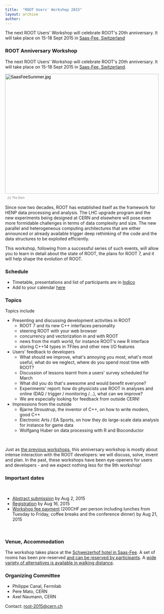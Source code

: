 ```yaml
---
title:  "ROOT Users' Workshop 2015"
layout: archive
author:
---
```


The next ROOT Users' Workshop will celebrate ROOT's 20th anniversary. It will take place on 15-18 Sept 2015 in <a href="http://www.saas-fee.ch/en/aktivitaeten-sommer" target="_blank">Saas-Fee, Switzerland</a>

<h3>ROOT Anniversary Workshop</h3>

<p>The next ROOT Users' Workshop will celebrate ROOT's 20th anniversary. It will take place on 15-18 Sept 2015 in&nbsp;<a href="http://www.saas-fee.ch/en/aktivitaeten-sommer" target="_blank">Saas-Fee, Switzerland</a>.</p>

<p style="margin-top: 1em; margin-bottom: 1em; color: rgb(0, 0, 0); font-family: Arial, Verdana, sans-serif; line-height: 17.055999755859375px;"><img alt="SaasFeeSummer.jpg" src="/sites/d35c7d8c.web.cern.ch/files/u2/SaasFeeSummer.jpg" style="width: 500px; height: 389px;" />&nbsp;<br />
&nbsp;&nbsp;<em style="font-size: x-small; color: gray;">(c) The Dom</em>&nbsp;</p>

<p>Since now two decades, ROOT has established itself as the framework for HENP data processing and analysis. The LHC upgrade program and the new experiments being designed at CERN and elsewhere will pose even more formidable challenges in terms of data complexity and size. The new parallel and heterogeneous computing architectures that are either announced or already available trigger deep rethinking of the code and the data structures to be exploited efficiently.</p>

<p>This workshop, following from a successful series of such events, will allow you to learn in detail about the state of ROOT, the plans for ROOT 7, and it will help shape the evolution of ROOT.</p>

<h3>Schedule</h3>

<ul>
	<li>Timetable, presentations and list of participants are in&nbsp;<a href="http://indico.cern.ch/e/root20" target="_blank">Indico</a></li>
	<li>Add to your calendar&nbsp;<a href="https://indico.cern.ch/export/event/349459.ics" target="_blank">here</a></li>
</ul>

<h3>Topics</h3>

<p>Topics include</p>

<ul>
	<li>Presenting and discussing development activities in ROOT
	<ul>
		<li>ROOT 7 and its new C++ interfaces personality</li>
		<li>steering ROOT with your web browser</li>
		<li>concurrency and vectorization in and with ROOT</li>
		<li>news from the math world, for instance ROOT's new R interface</li>
		<li>storing C++14 types in TFiles and other new I/O features</li>
	</ul>
	</li>
	<li>Users' feedback to developers
	<ul>
		<li>What should we improve, what's annoying you most, what's most useful, what do we neglect, where do you spend most time with ROOT?</li>
		<li>Discussion of lessons learnt from a users' survey scheduled for March</li>
		<li>What did you do that's awesome and would benefit everyone?</li>
		<li>Experiments' report: how do physicists use ROOT in analyses and online (DAQ / trigger / monitoring /...), what can we improve?</li>
		<li>We are especially looking for feedback from outside CERN!</li>
	</ul>
	</li>
	<li>Impressions from the outside
	<ul>
		<li>Bjarne Stroustrup, the inventor of C++, on how to write modern, good C++</li>
		<li>Electronic Arts / EA Sports, on how they do large-scale data analysis for instance for game data</li>
		<li>Wolfgang Huber on data processing with&nbsp;R and Bioconductor</li>
	</ul>
	</li>
</ul>

<p>&nbsp;</p>

<p>Just as&nbsp;<a href="/node/106">the previous workshops</a>, this anniversary workshop is mostly about intense interaction with the ROOT developers: we will discuss, solve, invent and plan. In the past, these workshops have been eye-openers for users and developers - and we expect nothing less for the 9th workshop!&nbsp;</p>

<h3>Important dates</h3>

<p>&nbsp;</p>

<ul>
	<li><a href="https://indico.cern.ch/event/349459/call-for-abstracts/submit" target="_blank">Abstract submission</a>&nbsp;by Aug 2, 2015</li>
	<li><a href="https://indico.cern.ch/event/349459/registration/" target="_blank">Registration</a>&nbsp;by Aug 16, 2015</li>
	<li><a href="https://indico.cern.ch/event/349459/registration/#payment" target="_blank">Workshop fee payment</a>&nbsp;(200CHF per person including lunches from Tuesday to Friday, coffee breaks and the conference dinner) by Aug 21, 2015</li>
</ul>

<p>&nbsp;</p>

<h3>Venue, Accommodation</h3>

<p>The workshop takes place at the&nbsp;<a href="http://www.schweizerhof-saasfee.ch/index.php/de/home-en-hotel-schweizerhof" target="_blank">Schweizerhof hotel in Saas-Fee</a>. A set of rooms has been pre-reserved&nbsp;<a href="https://indico.cern.ch/event/349459/page/0" target="_blank">and can be reserved by participants</a>. A&nbsp;<a href="http://www.saas-fee.ch/en/suchen-buchen/hotels/" target="_blank">wide variety of alternatives is available in walking distance</a>.</p>

<h3>Organizing Committee</h3>

<ul>
	<li>Philippe Canal, Fermilab</li>
	<li>Pere Mato, CERN</li>
	<li>Axel Naumann, CERN</li>
</ul>

<p>Contact:&nbsp;<a href="mailto:root-2015@cern.ch">root-2015@cern.ch</a></p>
